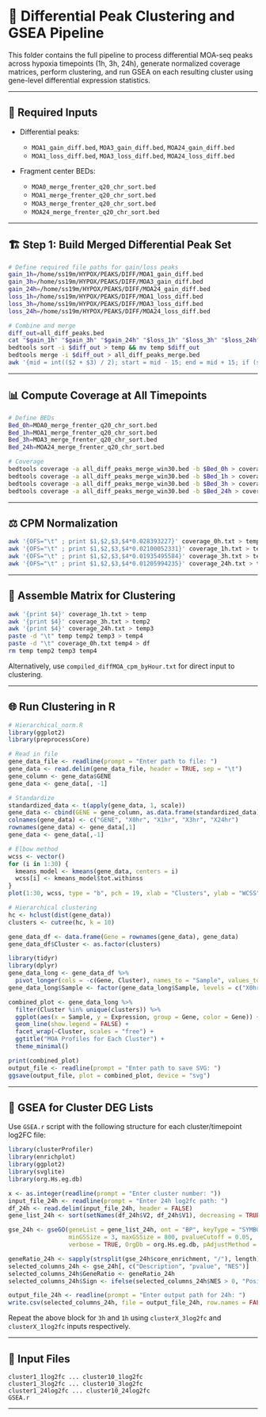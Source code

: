 # 🧬 Differential Peak Clustering and GSEA Pipeline

This folder contains the full pipeline to process differential MOA-seq peaks across hypoxia timepoints (1h, 3h, 24h), generate normalized coverage matrices, perform clustering, and run GSEA on each resulting cluster using gene-level differential expression statistics.

---

## 📁 Required Inputs

- Differential peaks:
  - `MOA1_gain_diff.bed`, `MOA3_gain_diff.bed`, `MOA24_gain_diff.bed`
  - `MOA1_loss_diff.bed`, `MOA3_loss_diff.bed`, `MOA24_loss_diff.bed`

- Fragment center BEDs:
  - `MOA0_merge_frenter_q20_chr_sort.bed`
  - `MOA1_merge_frenter_q20_chr_sort.bed`
  - `MOA3_merge_frenter_q20_chr_sort.bed`
  - `MOA24_merge_frenter_q20_chr_sort.bed`

---

## 🏗️ Step 1: Build Merged Differential Peak Set

```bash
# Define required file paths for gain/loss peaks
gain_1h=/home/ss19m/HYPOX/PEAKS/DIFF/MOA1_gain_diff.bed
gain_3h=/home/ss19m/HYPOX/PEAKS/DIFF/MOA3_gain_diff.bed
gain_24h=/home/ss19m/HYPOX/PEAKS/DIFF/MOA24_gain_diff.bed
loss_1h=/home/ss19m/HYPOX/PEAKS/DIFF/MOA1_loss_diff.bed
loss_3h=/home/ss19m/HYPOX/PEAKS/DIFF/MOA3_loss_diff.bed
loss_24h=/home/ss19m/HYPOX/PEAKS/DIFF/MOA24_loss_diff.bed

# Combine and merge
diff_out=all_diff_peaks.bed
cat "$gain_1h" "$gain_3h" "$gain_24h" "$loss_1h" "$loss_3h" "$loss_24h" > $diff_out
bedtools sort -i $diff_out > temp && mv temp $diff_out
bedtools merge -i $diff_out > all_diff_peaks_merge.bed
awk '{mid = int(($2 + $3) / 2); start = mid - 15; end = mid + 15; if (start < 0) start = 0; print $1, start, end}' OFS='\t' all_diff_peaks_merge.bed > all_diff_peaks_merge_win30.bed
```

---

## 📊 Compute Coverage at All Timepoints

```bash
# Define BEDs
Bed_0h=MOA0_merge_frenter_q20_chr_sort.bed
Bed_1h=MOA1_merge_frenter_q20_chr_sort.bed
Bed_3h=MOA3_merge_frenter_q20_chr_sort.bed
Bed_24h=MOA24_merge_frenter_q20_chr_sort.bed

# Coverage
bedtools coverage -a all_diff_peaks_merge_win30.bed -b $Bed_0h > coverage_0h.txt
bedtools coverage -a all_diff_peaks_merge_win30.bed -b $Bed_1h > coverage_1h.txt
bedtools coverage -a all_diff_peaks_merge_win30.bed -b $Bed_3h > coverage_3h.txt
bedtools coverage -a all_diff_peaks_merge_win30.bed -b $Bed_24h > coverage_24h.txt
```

---

## ⚖️ CPM Normalization

```bash
awk '{OFS="\t" ; print $1,$2,$3,$4*0.028393227}' coverage_0h.txt > temp && mv temp coverage_0h.txt
awk '{OFS="\t" ; print $1,$2,$3,$4*0.02100052331}' coverage_1h.txt > temp && mv temp coverage_1h.txt
awk '{OFS="\t" ; print $1,$2,$3,$4*0.01935495584}' coverage_3h.txt > temp && mv temp coverage_3h.txt
awk '{OFS="\t" ; print $1,$2,$3,$4*0.01205994235}' coverage_24h.txt > temp && mv temp coverage_24h.txt
```

---

## 🧱 Assemble Matrix for Clustering

```bash
awk '{print $4}' coverage_1h.txt > temp
awk '{print $4}' coverage_3h.txt > temp2
awk '{print $4}' coverage_24h.txt > temp3
paste -d "\t" temp temp2 temp3 > temp4
paste -d "\t" coverage_0h.txt temp4 > df
rm temp temp2 temp3 temp4
```

Alternatively, use `compiled_diffMOA_cpm_byHour.txt` for direct input to clustering.

---

## 🌐 Run Clustering in R

```r
# Hierarchical_norm.R
library(ggplot2)
library(preprocessCore)

# Read in file
gene_data_file <- readline(prompt = "Enter path to file: ")
gene_data <- read.delim(gene_data_file, header = TRUE, sep = "\t")
gene_column <- gene_data$GENE
gene_data <- gene_data[, -1]

# Standardize
standardized_data <- t(apply(gene_data, 1, scale))
gene_data <- cbind(GENE = gene_column, as.data.frame(standardized_data))
colnames(gene_data) <- c("GENE", "X0hr", "X1hr", "X3hr", "X24hr")
rownames(gene_data) <- gene_data[,1]
gene_data <- gene_data[,-1]

# Elbow method
wcss <- vector()
for (i in 1:30) {
  kmeans_model <- kmeans(gene_data, centers = i)
  wcss[i] <- kmeans_model$tot.withinss
}
plot(1:30, wcss, type = "b", pch = 19, xlab = "Clusters", ylab = "WCSS")

# Hierarchical clustering
hc <- hclust(dist(gene_data))
clusters <- cutree(hc, k = 10)

gene_data_df <- data.frame(Gene = rownames(gene_data), gene_data)
gene_data_df$Cluster <- as.factor(clusters)

library(tidyr)
library(dplyr)
gene_data_long <- gene_data_df %>%
  pivot_longer(cols = -c(Gene, Cluster), names_to = "Sample", values_to = "Expression")
gene_data_long$Sample <- factor(gene_data_long$Sample, levels = c("X0hr", "X1hr", "X3hr", "X24hr"))

combined_plot <- gene_data_long %>%
  filter(Cluster %in% unique(clusters)) %>%
  ggplot(aes(x = Sample, y = Expression, group = Gene, color = Gene)) +
  geom_line(show.legend = FALSE) +
  facet_wrap(~Cluster, scales = "free") +
  ggtitle("MOA Profiles for Each Cluster") +
  theme_minimal()

print(combined_plot)
output_file <- readline(prompt = "Enter path to save SVG: ")
ggsave(output_file, plot = combined_plot, device = "svg")
```

---

## 🧬 GSEA for Cluster DEG Lists

Use `GSEA.r` script with the following structure for each cluster/timepoint log2FC file:

```r
library(clusterProfiler)
library(enrichplot)
library(ggplot2)
library(svglite)
library(org.Hs.eg.db)

x <- as.integer(readline(prompt = "Enter cluster number: "))
input_file_24h <- readline(prompt = "Enter 24h log2fc path: ")
df_24h <- read.delim(input_file_24h, header = FALSE)
gene_list_24h <- sort(setNames(df_24h$V2, df_24h$V1), decreasing = TRUE)

gse_24h <- gseGO(geneList = gene_list_24h, ont = "BP", keyType = "SYMBOL", 
                 minGSSize = 3, maxGSSize = 800, pvalueCutoff = 0.05, 
                 verbose = TRUE, OrgDb = org.Hs.eg.db, pAdjustMethod = "none")

geneRatio_24h <- sapply(strsplit(gse_24h$core_enrichment, "/"), length) / gse_24h$setSize
selected_columns_24h <- gse_24h[, c("Description", "pvalue", "NES")]
selected_columns_24h$GeneRatio <- geneRatio_24h
selected_columns_24h$Sign <- ifelse(selected_columns_24h$NES > 0, "Positive", "Negative")

output_file_24h <- readline(prompt = "Enter output path for 24h: ")
write.csv(selected_columns_24h, file = output_file_24h, row.names = FALSE)
```

Repeat the above block for `3h` and `1h` using `clusterX_3log2fc` and `clusterX_1log2fc` inputs respectively.

---

## 📂 Input Files

```
cluster1_1log2fc ... cluster10_1log2fc
cluster1_3log2fc ... cluster10_3log2fc
cluster1_24log2fc ... cluster10_24log2fc
GSEA.r
```

---
